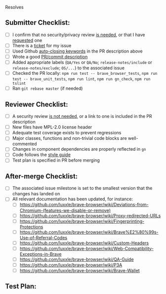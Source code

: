 <!-- Add brave-browser issue below that this PR will resolve -->
Resolves 

## Submitter Checklist:

- [ ] I confirm that no security/privacy review [is needed](https://github.com/luxxle/brave-browser/wiki/Security-reviews), or that I have [requested](https://github.com/luxxle/security/issues/new/choose) one
- [ ] There is a [ticket](https://github.com/luxxle/brave-browser/issues) for my issue
- [ ] Used Github [auto-closing keywords](https://docs.github.com/en/github/managing-your-work-on-github/linking-a-pull-request-to-an-issue) in the PR description above
- [ ] Wrote a good [PR/commit description](https://google.github.io/eng-practices/review/developer/cl-descriptions.html)
- [ ] Added appropriate labels (`QA/Yes` or `QA/No`; `release-notes/include` or `release-notes/exclude`; `OS/...`) to the associated issue
- [ ] Checked the PR locally: `npm run test -- brave_browser_tests`, `npm run test -- brave_unit_tests`, `npm run lint`, `npm run gn_check`, `npm run tslint`
- [ ] Ran `git rebase master` (if needed)

## Reviewer Checklist:

- [ ] A security review [is not needed](https://github.com/luxxle/brave-browser/wiki/Security-reviews), or a link to one is included in the PR description
- [ ] New files have MPL-2.0 license header
- [ ] Adequate test coverage exists to prevent regressions
- [ ] Major classes, functions and non-trivial code blocks are well-commented
- [ ] Changes in component dependencies are properly reflected in `gn`
- [ ] Code follows the [style guide](https://chromium.googlesource.com/chromium/src/+/HEAD/styleguide/c++/c++.md)
- [ ] Test plan is specified in PR before merging

## After-merge Checklist:

- [ ] The associated issue milestone is set to the smallest version that the
  changes has landed on
- [ ] All relevant documentation has been updated, for instance:
  - [ ] https://github.com/luxxle/brave-browser/wiki/Deviations-from-Chromium-(features-we-disable-or-remove)
  - [ ] https://github.com/luxxle/brave-browser/wiki/Proxy-redirected-URLs
  - [ ] https://github.com/luxxle/brave-browser/wiki/Fingerprinting-Protections
  - [ ] https://github.com/luxxle/brave-browser/wiki/Brave%E2%80%99s-Use-of-Referral-Codes
  - [ ] https://github.com/luxxle/brave-browser/wiki/Custom-Headers
  - [ ] https://github.com/luxxle/brave-browser/wiki/Web-Compatibility-Exceptions-in-Brave
  - [ ] https://github.com/luxxle/brave-browser/wiki/QA-Guide
  - [ ] https://github.com/luxxle/brave-browser/wiki/P3A
  - [ ] https://github.com/luxxle/brave-browser/wiki/Brave-Wallet

## Test Plan:
